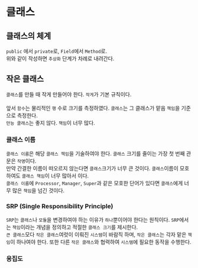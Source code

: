 # 클래스
## 클래스의 체계
`public` 에서 `private`로, `Field`에서 `Method`로. <br/>
위와 같이 작성하면 `추상화` 단계가 차례로 내려간다. 

## 작은 클래스
`클래스`를 만들 때 작게 만들어야 한다. `작게`가 기본 규칙이다.<br/>
<br/>
앞서 `함수`는 물리적인 `행` 수로 크기를 측정하였다. `클래스`는 그 클래스가 맡음 `책임`을 기준으로 측정한다.<br/>
`만능 클래스`는 좋지 않다. `책임`이 너무 많다.

### 클래스 이름
`클래스 이름`은 해당 `클래스 책임`을 기술하여야 한다. `클래스` 크기를 줄이는 가장 첫 번째 관문은 `작명`이다. <br/>
만약 간결한 이름이 떠오르지 않는다면 `클래스`크기가 너무 큰 것이다. `클래스`이름이 모호하여도 `클래스 책임`이 너무 많아서 이다.<br/>
`클래스 이름`에 `Processor`, `Manager`, `Super`과 같은 모호한 단어가 있다면 `클래스`에게 너무 많은 `책임`을 넘긴 것이다.<br/>

### SRP (Single Responsibility Principle)
`SRP`는 `클래스`나 `모듈`을 변경하여야 하는 이유가 `하나`뿐이어야 한다는 원칙이다. `SRP`에서는 `책임`이라는 개념을 정의하고 적절한 `클래스 크기`를 제시한다.<br/>
`큰 클래스`모다 `작은 클래스`여럿이 이뤄진 `시스템`이 바람직 하며, `작은 클래스`는 각자 맡은 `책임`이 하나여야 한다. 또한 다른 `작은 클래스`와 협력하여 `시스템`에 필요한 동작을 수행한다.

### 응집도
